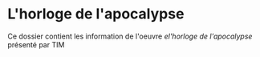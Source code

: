 # L'horloge de l'apocalypse

Ce dossier contient les information de l'oeuvre *el'horloge de l'apocalypse* présenté par TIM

